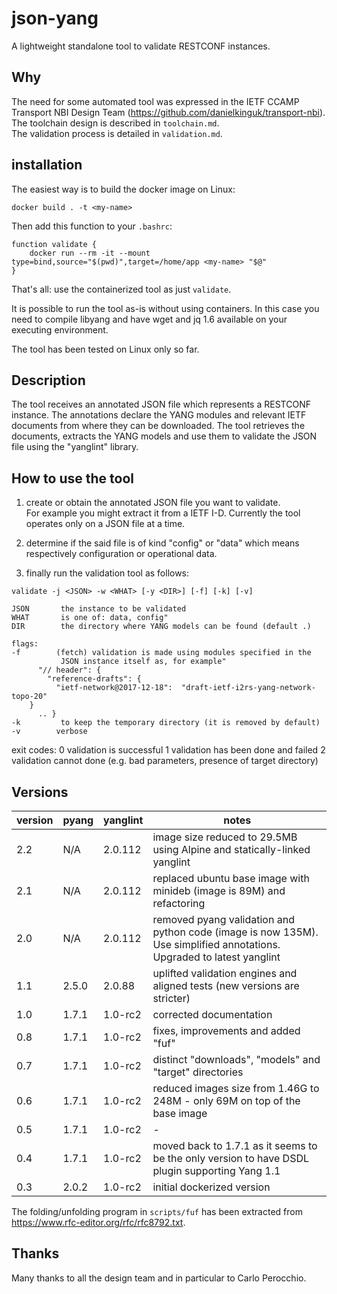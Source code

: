 # json-yang

A lightweight standalone tool to validate RESTCONF instances.

## Why

The need for some automated tool was expressed in the IETF CCAMP Transport
NBI Design Team (https://github.com/danielkinguk/transport-nbi).
The toolchain design is described in `toolchain.md`.  
The validation process is detailed in `validation.md`.

## installation

The easiest way is to build the docker image on Linux:  
```
docker build . -t <my-name>
```

Then add this function to your ```.bashrc```:

```
function validate {
    docker run --rm -it --mount type=bind,source="$(pwd)",target=/home/app <my-name> "$@"
}
```

That's all: use the containerized tool as just ```validate```.  

It is possible to run the tool as-is without using containers. In this case you need to
compile libyang and have wget and jq 1.6 available on your executing environment.

The tool has been tested on Linux only so far.

## Description

The tool receives an annotated JSON file which represents a RESTCONF instance.
The annotations declare the YANG modules and relevant IETF documents from where
they can be downloaded. The tool retrieves the documents, extracts the YANG
models and use them to validate the JSON file using the "yanglint" library.

## How to use the tool

1) create or obtain the annotated JSON file you want to validate.    
    For example you might extract it from a IETF I-D.
    Currently the tool operates only on a JSON file at a time.
   
2) determine if the said file is of kind "config" or "data" which
   means respectively configuration or operational data.
   
3) finally run the validation tool as follows:

```
validate -j <JSON> -w <WHAT> [-y <DIR>] [-f] [-k] [-v]

JSON       the instance to be validated
WHAT       is one of: data, config"
DIR        the directory where YANG models can be found (default .)

flags:
-f        (fetch) validation is made using modules specified in the
           JSON instance itself as, for example"
      "// header": {
        "reference-drafts": {
          "ietf-network@2017-12-18":  "draft-ietf-i2rs-yang-network-topo-20"
	}
      .. }
-k         to keep the temporary directory (it is removed by default)
-v        verbose
```

exit codes:
0         validation is successful
1         validation has been done and failed
2         validation cannot done (e.g. bad parameters, presence of target directory)


## Versions

| version | pyang   | yanglint | notes |
| ------- | ------- | -------- | ------|
| 2.2 | N/A   | 2.0.112 | image size reduced to 29.5MB using Alpine and statically-linked yanglint |
| 2.1 | N/A   | 2.0.112 | replaced ubuntu base image with minideb (image is 89M) and refactoring |
| 2.0 | N/A   | 2.0.112 | removed pyang validation and python code (image is now 135M). Use simplified annotations. Upgraded to latest yanglint |
| 1.1 | 2.5.0 | 2.0.88 | uplifted validation engines and aligned tests (new versions are stricter) |
| 1.0 | 1.7.1 | 1.0-rc2 | corrected documentation |
| 0.8 | 1.7.1 | 1.0-rc2 | fixes, improvements and added "fuf" |
| 0.7 | 1.7.1 | 1.0-rc2 | distinct "downloads", "models" and "target" directories |
| 0.6 | 1.7.1 | 1.0-rc2 | reduced images size from 1.46G to 248M -  only 69M on top of the base image |
| 0.5 | 1.7.1 | 1.0-rc2 |  -           |
| 0.4 | 1.7.1 | 1.0-rc2 | moved back to 1.7.1 as it seems to be the only version to have DSDL plugin supporting Yang 1.1 |
| 0.3 | 2.0.2 | 1.0-rc2 | initial dockerized version |

The folding/unfolding program in ```scripts/fuf``` has been extracted from https://www.rfc-editor.org/rfc/rfc8792.txt.

## Thanks

Many thanks to all the design team and in particular to Carlo Perocchio.
